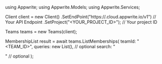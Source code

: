 using Appwrite;
using Appwrite.Models;
using Appwrite.Services;

Client client = new Client()
    .SetEndPoint("https://<REGION>.cloud.appwrite.io/v1") // Your API Endpoint
    .SetProject("<YOUR_PROJECT_ID>"); // Your project ID

Teams teams = new Teams(client);

MembershipList result = await teams.ListMemberships(
    teamId: "<TEAM_ID>",
    queries: new List<string>(), // optional
    search: "<SEARCH>" // optional
);
